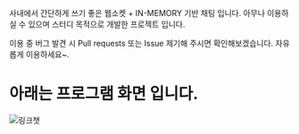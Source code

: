 사내에서 간단하게 쓰기 좋은 웹소켓 + IN-MEMORY 기반 채팅 입니다.
아무나 이용하실 수 있으며 스터디 목적으로 개발한 프로젝트 입니다.

이용 중 버그 발견 시 Pull requests 또는 Issue 제기해 주시면 확인해보겠습니다.
자유롭게 이용하세요~.

# 아래는 프로그램 화면 입니다.

![링크챗](https://github.com/user-attachments/assets/e0f0f9b8-8fdd-4d23-8956-b563c7eb127b)
